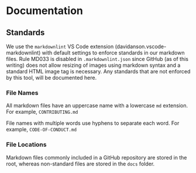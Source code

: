 # Documentation

## Standards

We use the `markdownlint` VS Code extension (davidanson.vscode-markdownlint)
with default settings to enforce standards in our markdown files. Rule MD033 is
disabled in `.markdownlint.json` since GitHub (as of this writing) does not
allow resizing of images using markdown syntax and a standard HTML image tag is
necessary. Any standards that are not enforced by this tool, will be documented
here.

### File Names

All markdown files have an uppercase name with a lowercase `md` extension. For
example, `CONTRIBUTING.md`

File names with multiple words use hyphens to separate each word. For example, `CODE-OF-CONDUCT.md`

### File Locations

Markdown files commonly included in a GitHub repository are stored in the root,
whereas non-standard files are stored in the `docs` folder.
